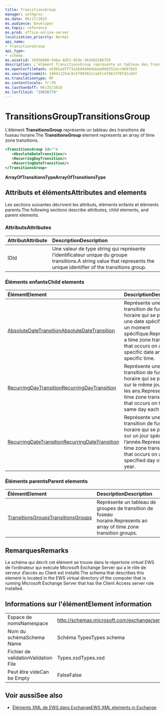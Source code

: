 ```yaml
---
title: TransitionsGroup
manager: sethgros
ms.date: 09/17/2015
ms.audience: Developer
ms.topic: reference
ms.prod: office-online-server
localization_priority: Normal
api_name:
- TransitionsGroup
api_type:
- schema
ms.assetid: 19d56080-546a-4d53-929e-363d56186759
description: L’élément TransitionsGroup représente un tableau des transitions de fuseau horaire.
ms.openlocfilehash: e5991ad7f73a1694e0d4abadd8d252acc04970e5
ms.sourcegitcommit: 34041125dc8c5f993b21cebfc4f8b72f0fd2cb6f
ms.translationtype: MT
ms.contentlocale: fr-FR
ms.lasthandoff: 06/25/2018
ms.locfileid: "19838774"
---
```

# <a name="transitionsgroup"></a><span data-ttu-id="5ea7a-103">TransitionsGroup</span><span class="sxs-lookup"><span data-stu-id="5ea7a-103">TransitionsGroup</span></span>

<span data-ttu-id="5ea7a-104">L’élément **TransitionsGroup** représente un tableau des transitions de fuseau horaire.</span><span class="sxs-lookup"><span data-stu-id="5ea7a-104">The **TransitionsGroup** element represents an array of time zone transitions.</span></span> 
  
```xml
<TransitionsGroup Id="">
   <AbsoluteDateTransition/>
   <RecurringDayTransition/>
   <RecurringDateTransition/>
</TransitionsGroup>
```

 <span data-ttu-id="5ea7a-105">**ArrayOfTransitionsType**</span><span class="sxs-lookup"><span data-stu-id="5ea7a-105">**ArrayOfTransitionsType**</span></span>
## <a name="attributes-and-elements"></a><span data-ttu-id="5ea7a-106">Attributs et éléments</span><span class="sxs-lookup"><span data-stu-id="5ea7a-106">Attributes and elements</span></span>

<span data-ttu-id="5ea7a-107">Les sections suivantes décrivent les attributs, éléments enfants et éléments parents.</span><span class="sxs-lookup"><span data-stu-id="5ea7a-107">The following sections describe attributes, child elements, and parent elements.</span></span>
  
### <a name="attributes"></a><span data-ttu-id="5ea7a-108">Attributs</span><span class="sxs-lookup"><span data-stu-id="5ea7a-108">Attributes</span></span>

|<span data-ttu-id="5ea7a-109">**Attribut**</span><span class="sxs-lookup"><span data-stu-id="5ea7a-109">**Attribute**</span></span>|<span data-ttu-id="5ea7a-110">**Description**</span><span class="sxs-lookup"><span data-stu-id="5ea7a-110">**Description**</span></span>|
|:-----|:-----|
|<span data-ttu-id="5ea7a-111">ID</span><span class="sxs-lookup"><span data-stu-id="5ea7a-111">Id</span></span>  <br/> |<span data-ttu-id="5ea7a-112">Une valeur de type string qui représente l’identificateur unique du groupe transitions.</span><span class="sxs-lookup"><span data-stu-id="5ea7a-112">A string value that represents the unique identifier of the transitions group.</span></span>  <br/> |
   
### <a name="child-elements"></a><span data-ttu-id="5ea7a-113">Éléments enfants</span><span class="sxs-lookup"><span data-stu-id="5ea7a-113">Child elements</span></span>

|<span data-ttu-id="5ea7a-114">**Élément**</span><span class="sxs-lookup"><span data-stu-id="5ea7a-114">**Element**</span></span>|<span data-ttu-id="5ea7a-115">**Description**</span><span class="sxs-lookup"><span data-stu-id="5ea7a-115">**Description**</span></span>|
|:-----|:-----|
|[<span data-ttu-id="5ea7a-116">AbsoluteDateTransition</span><span class="sxs-lookup"><span data-stu-id="5ea7a-116">AbsoluteDateTransition</span></span>](absolutedatetransition.md) <br/> |<span data-ttu-id="5ea7a-117">Représente une transition de fuseau horaire qui se produit à une date spécifique, à un moment spécifique.</span><span class="sxs-lookup"><span data-stu-id="5ea7a-117">Represents a time zone transition that occurs on a specific date and at a specific time.</span></span>  <br/> |
|[<span data-ttu-id="5ea7a-118">RecurringDayTransition</span><span class="sxs-lookup"><span data-stu-id="5ea7a-118">RecurringDayTransition</span></span>](recurringdaytransition.md) <br/> |<span data-ttu-id="5ea7a-119">Représente une transition de fuseau horaire qui se produit sur le même jour tous les ans.</span><span class="sxs-lookup"><span data-stu-id="5ea7a-119">Represents a time zone transition that occurs on the same day each year.</span></span>  <br/> |
|[<span data-ttu-id="5ea7a-120">RecurringDateTransition</span><span class="sxs-lookup"><span data-stu-id="5ea7a-120">RecurringDateTransition</span></span>](recurringdatetransition.md) <br/> |<span data-ttu-id="5ea7a-121">Représente une transition de fuseau horaire qui se produit sur un jour spécifié de l’année.</span><span class="sxs-lookup"><span data-stu-id="5ea7a-121">Represents a time zone transition that occurs on a specified day of the year.</span></span>  <br/> |
   
### <a name="parent-elements"></a><span data-ttu-id="5ea7a-122">Éléments parents</span><span class="sxs-lookup"><span data-stu-id="5ea7a-122">Parent elements</span></span>

|<span data-ttu-id="5ea7a-123">**Élément**</span><span class="sxs-lookup"><span data-stu-id="5ea7a-123">**Element**</span></span>|<span data-ttu-id="5ea7a-124">**Description**</span><span class="sxs-lookup"><span data-stu-id="5ea7a-124">**Description**</span></span>|
|:-----|:-----|
|[<span data-ttu-id="5ea7a-125">TransitionsGroups</span><span class="sxs-lookup"><span data-stu-id="5ea7a-125">TransitionsGroups</span></span>](transitionsgroups.md) <br/> |<span data-ttu-id="5ea7a-126">Représente un tableau de groupes de transition de fuseau horaire.</span><span class="sxs-lookup"><span data-stu-id="5ea7a-126">Represents an array of time zone transition groups.</span></span>  <br/> |
   
## <a name="remarks"></a><span data-ttu-id="5ea7a-127">Remarques</span><span class="sxs-lookup"><span data-stu-id="5ea7a-127">Remarks</span></span>

<span data-ttu-id="5ea7a-128">Le schéma qui décrit cet élément se trouve dans le répertoire virtuel EWS de l’ordinateur qui exécute Microsoft Exchange Server qui a le rôle de serveur d’accès au Client est installé.</span><span class="sxs-lookup"><span data-stu-id="5ea7a-128">The schema that describes this element is located in the EWS virtual directory of the computer that is running Microsoft Exchange Server that has the Client Access server role installed.</span></span>
  
## <a name="element-information"></a><span data-ttu-id="5ea7a-129">Informations sur l'élément</span><span class="sxs-lookup"><span data-stu-id="5ea7a-129">Element information</span></span>

|||
|:-----|:-----|
|<span data-ttu-id="5ea7a-130">Espace de noms</span><span class="sxs-lookup"><span data-stu-id="5ea7a-130">Namespace</span></span>  <br/> |http://schemas.microsoft.com/exchange/services/2006/types  <br/> |
|<span data-ttu-id="5ea7a-131">Nom du schéma</span><span class="sxs-lookup"><span data-stu-id="5ea7a-131">Schema Name</span></span>  <br/> |<span data-ttu-id="5ea7a-132">Schéma Types</span><span class="sxs-lookup"><span data-stu-id="5ea7a-132">Types schema</span></span>  <br/> |
|<span data-ttu-id="5ea7a-133">Fichier de validation</span><span class="sxs-lookup"><span data-stu-id="5ea7a-133">Validation File</span></span>  <br/> |<span data-ttu-id="5ea7a-134">Types.xsd</span><span class="sxs-lookup"><span data-stu-id="5ea7a-134">Types.xsd</span></span>  <br/> |
|<span data-ttu-id="5ea7a-135">Peut être vide</span><span class="sxs-lookup"><span data-stu-id="5ea7a-135">Can be Empty</span></span>  <br/> |<span data-ttu-id="5ea7a-136">False</span><span class="sxs-lookup"><span data-stu-id="5ea7a-136">False</span></span>  <br/> |
   
## <a name="see-also"></a><span data-ttu-id="5ea7a-137">Voir aussi</span><span class="sxs-lookup"><span data-stu-id="5ea7a-137">See also</span></span>



- [<span data-ttu-id="5ea7a-138">Éléments XML de EWS dans Exchange</span><span class="sxs-lookup"><span data-stu-id="5ea7a-138">EWS XML elements in Exchange</span></span>](ews-xml-elements-in-exchange.md)

